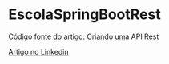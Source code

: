 # EscolaSpringBootRest

Código fonte do artigo: Criando uma API Rest 

<a href="https://www.linkedin.com/pulse/criando-uma-api-rest-suleiman-alves-de-moraes" target="_blank">Artigo no Linkedin</a>

